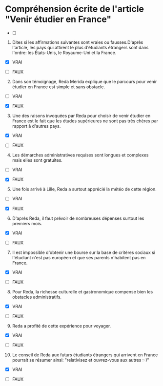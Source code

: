 # Compréhension écrite de l'article "Venir étudier en France"
- [ ] 
1. Dites si les affirmations suivantes sont vraies ou fausses.D'après l'article, les pays qui attirent le plus d'étudiants étrangers sont dans l'ordre: les États-Unis, le Royaume-Uni et la France.

- [x] VRAI
- [ ] FAUX


2. Dans son témoignage, Reda Merida explique que le parcours pour venir étudier en France est simple et sans obstacle.

- [ ] VRAI
- [x] FAUX


3. Une des raisons invoquées par Reda pour choisir de venir étudier en France est le fait que les études supérieures ne sont pas très chères par rapport à d'autres pays.

- [x] VRAI
- [ ] FAUX


4. Les démarches administratives requises sont longues et complexes mais elles sont gratuites.

- [ ] VRAI
- [x] FAUX



5. Une fois arrivé à Lille, Reda a surtout apprécié la météo de cette région.

- [ ] VRAI
- [x] FAUX



6. D'après Reda, il faut prévoir de nombreuses dépenses surtout les premiers mois.

- [x] VRAI
- [ ] FAUX


7. Il est impossible d'obtenir une bourse sur la base de critères sociaux si l'étudiant n'est pas européen et que ses parents n'habitent pas en France.

- [x] VRAI
- [ ] FAUX


8. Pour Reda, la richesse culturelle et gastronomique compense bien les obstacles administratifs.

- [x] VRAI
- [ ] FAUX


9. Reda a profité de cette expérience pour voyager.

- [x] VRAI
- [ ] FAUX


10. Le conseil de Reda aux futurs étudiants étrangers qui arrivent en France pourrait se résumer ainsi: "relativisez et ouvrez-vous aux autres :-)"

- [x] VRAI
- [ ] FAUX

